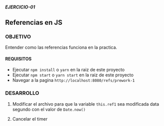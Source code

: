 ##### EJERCICIO-01

## Referencias en JS

### OBJETIVO

Entender como las referencias funciona en la practica.

#### REQUISITOS

* Ejecutar `npm install` o `yarn` en la raiz de este proyecto
* Ejecutar `npm start` o `yarn start` en la raiz de este proyecto
* Navegar a la pagina `http://localhost:8080/refs/prework-1`

### DESARROLLO

1. Modificar el archivo para que la variable `this.ref1` sea modificada data segundo con el valor de `Date.now()`

2. Cancelar el timer